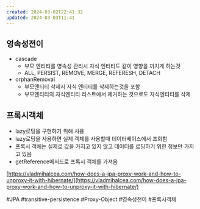 ```yaml
---
created: 2024-03-02T22:41:32
updated: 2024-03-03T11:41
---
```

## 영속성전이

- cascade
	- 부모 엔티티를 영속성 관리시 자식 엔티티도 같이 영향을 끼치게 하는것
	- ALL, PERSIST, REMOVE, MERGE, REFERESH, DETACH
- orphanRemoval
    - 부모엔티티 삭제시 자식 엔티티를 삭제하는것을 포함
    - 부모엔티티의 자식엔티티 리스트에서 제거하는 것으로도 자식엔티티를 삭제

## 프록시객체
- lazy로딩을 구현하기 위해 사용
- lazy로딩을 사용하면 실제 객체를 사용할때 데이터베이스에서 조회함
- 프록시 객체는 실제로 값을 가지고 있지 않고 데이터를 로딩하기 위한 정보만 가지고 있음
- getReference메서드로 프록시 객체를 가져옴

[https://vladmihalcea.com/how-does-a-jpa-proxy-work-and-how-to-unproxy-it-with-hibernate/](https://vladmihalcea.com/how-does-a-jpa-proxy-work-and-how-to-unproxy-it-with-hibernate/)

#JPA 
#transitive-persistence
#Proxy-Object
#영속성전이
#프록시객체